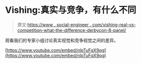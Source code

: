 # Vishing:真实与竞争，有什么不同

> 原文:[https://www . social-engineer . com/vishing-real-vs-competition-what-the-difference-derbycon-8-panel/](https://www.social-engineer.com/vishing-real-vs-competition-whats-the-difference-derbycon-8-panel/)

观看我们的专家小组讨论真实视觉和竞争视觉之间的差异。

[https://www.youtube.com/embed/nlpTuFqX9qg](https://www.youtube.com/embed/nlpTuFqX9qg)